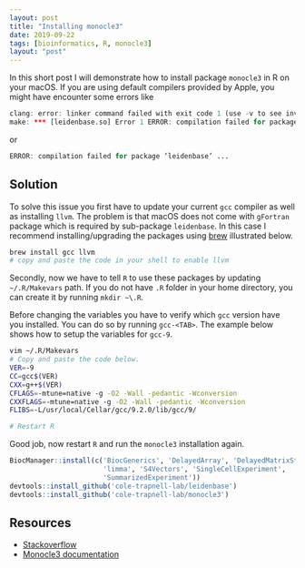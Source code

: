 ```yaml
---
layout: post
title: "Installing monocle3"
date: 2019-09-22
tags: [bioinformatics, R, monocle3]
layout: "post"
---
```


In this short post I will demonstrate how to install package `monocle3` in R on
your macOS. If you are using default compilers provided by Apple, you might have
encounter some errors like

```R
clang: error: linker command failed with exit code 1 (use -v to see invocation)
make: *** [leidenbase.so] Error 1 ERROR: compilation failed for package ‘leidenbase’
```

or

```R
ERROR: compilation failed for package ‘leidenbase’ ...
```

## Solution

To solve this issue you first have to update your current `gcc` compiler as well
as installing `llvm`. The problem is that macOS does not come with `gFortran`
package which is required by sub-package `leidenbase`. In this case I recommend
installing/upgrading the packages using [brew](http://brew.sh) illustrated below.

```bash
brew install gcc llvm
# copy and paste the code in your shell to enable llvm
```

Secondly, now we have to tell `R` to use these packages by updating `~/.R/Makevars`
path. If you do not have `.R` folder in your home directory, you can create it 
by running `mkdir ~\.R`.

Before changing the variables you have to verify which `gcc` version have you
installed. You can do so by running `gcc-<TAB>`. The example below shows how
to setup the variables for `gcc-9`.

```bash
vim ~/.R/Makevars
# Copy and paste the code below.
VER=-9
CC=gcc$(VER)
CXX=g++$(VER)
CFLAGS=-mtune=native -g -O2 -Wall -pedantic -Wconversion
CXXFLAGS=-mtune=native -g -O2 -Wall -pedantic -Wconversion
FLIBS=-L/usr/local/Cellar/gcc/9.2.0/lib/gcc/9/

# Restart R
```

Good job, now restart `R` and run the `monocle3` installation again.

```R
BiocManager::install(c('BiocGenerics', 'DelayedArray', 'DelayedMatrixStats',
                       'limma', 'S4Vectors', 'SingleCellExperiment',
                       'SummarizedExperiment'))
devtools::install_github('cole-trapnell-lab/leidenbase')
devtools::install_github('cole-trapnell-lab/monocle3')
```

## Resources

- [Stackoverflow](https://stackoverflow.com/questions/43597632/understanding-the-contents-of-the-makevars-file-in-r-macros-variables-r-ma)
- [Monocle3 documentation](https://cole-trapnell-lab.github.io/monocle3/docs/installation/)
